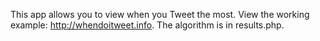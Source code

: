This app allows you to view when you Tweet the most. View the working example: http://whendoitweet.info. The algorithm is in results.php. 

 